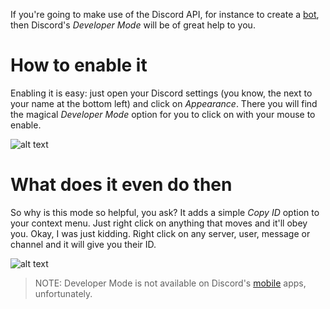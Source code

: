 <!-- TITLE: Developer Mode -->
<!-- SUBTITLE: It'll seriously help you in life. -->

If you're going to make use of the Discord API, for instance to create a [bot](https://discordia.me/bots), then Discord's *Developer Mode* will be of great help to you.

# How to enable it
Enabling it is easy: just open your Discord settings (you know, the <i class="icon-cog"></i> next to your name at the bottom left) and click on _Appearance_. There you will find the magical _Developer Mode_ option for you to click on with your mouse to enable.

![alt text](http://i.imgur.com/zvwFXnl.png "Settings - Appearance")

# What does it even do then
So why is this mode so helpful, you ask? It adds a simple _Copy ID_ option to your context menu. Just right click on anything that moves and it'll obey you. Okay, I was just kidding. Right click on any server, user, message or channel and it will give you their ID.

![alt text](http://i.imgur.com/Kb1cmIh.png "Developer Mode in action")

> NOTE: Developer Mode is not available on Discord's [mobile](https://discordia.me/mobile) apps, unfortunately.